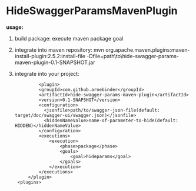 # HideSwaggerParamsMavenPlugin

**usage:**
1. build package: execute maven package goal 
2. integrate into maven repository: mvn org.apache.maven.plugins:maven-install-plugin:2.5.2:install-file -Dfile=path\to\hide-swagger-params-maven-plugin-0.1-SNAPSHOT.jar
3. integrate into your project:
    		<plugins>
      
      			<plugin>
				<groupId>com.github.arnebinder</groupId>
				<artifactId>hide-swagger-params-maven-plugin</artifactId>
				<version>0.1-SNAPSHOT</version>
				<configuration>
				  <jsonfile>path/to/swagger-json-file(default: target/doc/swagger-ui/swagger.json)</jsonfile>
				  <hiddenNameValue>name-of-parameter-to-hide(default: HIDDEN)</hiddenNameValue>
				</configuration>
				<executions>
					<execution>
						<phase>package</phase>
						<goals>
							<goal>hideparams</goal>
						</goals>
					</execution>
				</executions>
			</plugin>
		<plugins>
